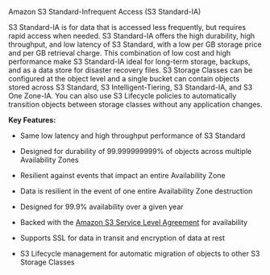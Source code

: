 Amazon S3 Standard-Infrequent Access (S3 Standard-IA)

S3 Standard-IA is for data that is accessed less frequently, but requires rapid access when needed. S3 Standard-IA offers the high durability, high throughput, and low latency of S3 Standard, with a low per GB storage price and per GB retrieval charge. This combination of low cost and high performance make S3 Standard-IA ideal for long-term storage, backups, and as a data store for disaster recovery files. S3 Storage Classes can be configured at the object level and a single bucket can contain objects stored across S3 Standard, S3 Intelligent-Tiering, S3 Standard-IA, and S3 One Zone-IA. You can also use S3 Lifecycle policies to automatically transition objects between storage classes without any application changes.

**Key Features:**

- Same low latency and high throughput performance of S3 Standard  
    
- Designed for durability of 99.999999999% of objects across multiple Availability Zones  
    
- Resilient against events that impact an entire Availability Zone  
    
- Data is resilient in the event of one entire Availability Zone destruction  
    
- Designed for 99.9% availability over a given year  
    
- Backed with the [Amazon S3 Service Level Agreement](https://aws.amazon.com/s3/sla/) for availability
- Supports SSL for data in transit and encryption of data at rest
- S3 Lifecycle management for automatic migration of objects to other S3 Storage Classes